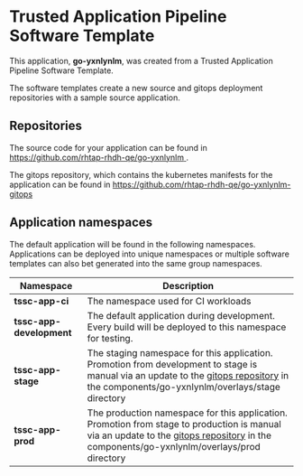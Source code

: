 # Trusted Application Pipeline Software Template

This application, **go-yxnlynlm**, was created from a Trusted Application Pipeline Software Template.

The software templates create a new source and gitops deployment repositories with a sample source application. 

## Repositories

The source code for your application can be found in [https://github.com/rhtap-rhdh-qe/go-yxnlynlm ](https://github.com/rhtap-rhdh-qe/go-yxnlynlm ).
 
The gitops repository, which contains the kubernetes manifests for the application can be found in 
[https://github.com/rhtap-rhdh-qe/go-yxnlynlm-gitops ](https://github.com/rhtap-rhdh-qe/go-yxnlynlm-gitops ) 

## Application namespaces 

The default application will be found in the following namespaces. Applications can be deployed into unique namespaces or multiple software templates can also bet generated into the same group namespaces.  

|  Namespace   |  Description   |  
| -------- | -------- |
| **tssc-app-ci** | The namespace used for CI workloads |
| **tssc-app-development** | The default application during development. Every build will be deployed to this namespace for testing. |
| **tssc-app-stage** | The staging namespace for this application. Promotion from development to stage is manual via an update to the [gitops repository](https://github.com/rhtap-rhdh-qe/go-yxnlynlm-gitops ) in the components/go-yxnlynlm/overlays/stage directory |
| **tssc-app-prod** | The production namespace for this application. Promotion from stage to production is manual via an update to the [gitops repository](https://github.com/rhtap-rhdh-qe/go-yxnlynlm-gitops ) in the components/go-yxnlynlm/overlays/prod directory |
